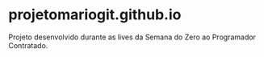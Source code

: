 # projetomariogit.github.io
Projeto desenvolvido durante as lives da Semana do Zero ao Programador Contratado.

